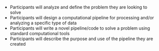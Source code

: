 * Participants will analyze and define the problem they are looking to solve
* Participants will design a computational pipeline for processing and/or analyzing a specific type of data
* Participants will write a novel pipeline/code to solve a problem using standard computational tools
* Participants will describe the purpose and use of the pipeline they are created
